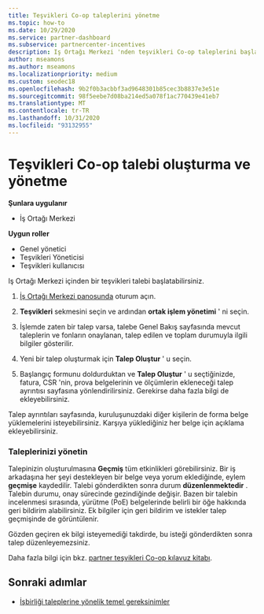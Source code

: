 ```yaml
---
title: Teşvikleri Co-op taleplerini yönetme
ms.topic: how-to
ms.date: 10/29/2020
ms.service: partner-dashboard
ms.subservice: partnercenter-incentives
description: Iş Ortağı Merkezi 'nden teşvikleri Co-op taleplerini başlatmayı öğrenin. Talepinizin oluşturulmasına geçmiş tüm etkinlikleri görebilirsiniz.
author: mseamons
ms.author: mseamons
ms.localizationpriority: medium
ms.custom: seodec18
ms.openlocfilehash: 9b2f0b3acbbf3ad9648301b85cec3b8837e3e51e
ms.sourcegitcommit: 98f5eebe7d08ba214ed5a078f1ac770439e41eb7
ms.translationtype: MT
ms.contentlocale: tr-TR
ms.lasthandoff: 10/31/2020
ms.locfileid: "93132955"
---
```

# <a name="create-and-manage-an-incentives-co-op-claim"></a>Teşvikleri Co-op talebi oluşturma ve yönetme

**Şunlara uygulanır**

- İş Ortağı Merkezi

**Uygun roller**

- Genel yönetici
- Teşvikleri Yöneticisi
- Teşvikleri kullanıcısı

Iş Ortağı Merkezi içinden bir teşvikleri talebi başlatabilirsiniz.

1. [İş Ortağı Merkezi panosunda](https://partner.microsoft.com/dashboard/) oturum açın.

2. **Teşvikleri** sekmesini seçin ve ardından **ortak işlem yönetimi** ' ni seçin.

3. İşlemde zaten bir talep varsa, talebe Genel Bakış sayfasında mevcut taleplerin ve fonların onaylanan, talep edilen ve toplam durumuyla ilgili bilgiler gösterilir.

4. Yeni bir talep oluşturmak için **Talep Oluştur** ' u seçin.

5. Başlangıç formunu doldurduktan ve **Talep Oluştur** ' u seçtiğinizde, fatura, CSR 'nin, prova belgelerinin ve ölçümlerin ekleneceği talep ayrıntısı sayfasına yönlendirilirsiniz. Gerekirse daha fazla bilgi de ekleyebilirsiniz.

Talep ayrıntıları sayfasında, kuruluşunuzdaki diğer kişilerin de forma belge yüklemelerini isteyebilirsiniz. Karşıya yüklediğiniz her belge için açıklama ekleyebilirsiniz. 

### <a name="manage-your-claims"></a>Taleplerinizi yönetin

Talepinizin oluşturulmasına **Geçmiş** tüm etkinlikleri görebilirsiniz. Bir iş arkadaşına her şeyi destekleyen bir belge veya yorum eklediğinde, eylem **geçmişe** kaydedilir. Talebi gönderdikten sonra durum **düzenlenmektedir** . Talebin durumu, onay sürecinde gezindiğinde değişir. Bazen bir talebin incelenmesi sırasında, yürütme (PoE) belgelerinde belirli bir öğe hakkında geri bildirim alabilirsiniz. Ek bilgiler için geri bildirim ve istekler talep geçmişinde de görüntülenir.

Gözden geçiren ek bilgi isteyemediği takdirde, bu isteği gönderdikten sonra talep düzenleyemezsiniz.

Daha fazla bilgi için bkz. [partner teşvikleri Co-op kılavuz kitabı](https://assetsprod.microsoft.com/co-op-guidebook.pdf).

## <a name="next-steps"></a>Sonraki adımlar

- [İşbirliği taleplerine yönelik temel gereksinimler](core-requirements.md)